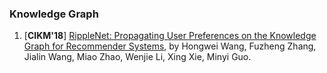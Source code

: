 ### Knowledge Graph
1. [**CIKM'18**] [RippleNet: Propagating User Preferences on the Knowledge Graph for Recommender Systems](https://arxiv.org/abs/1803.03467), by Hongwei Wang, Fuzheng Zhang, Jialin Wang, Miao Zhao, Wenjie Li, Xing Xie, Minyi Guo. 
